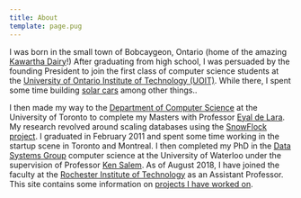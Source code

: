 ```yaml
---
title: About
template: page.pug
---
```


I was born in the small town of Bobcaygeon, Ontario (home of the amazing [Kawartha Dairy](http://kawarthadairy.com/)!)
After graduating from high school, I was persuaded by the founding President to join the first class of computer science students at the [University of Ontario Institute of Technology (UOIT)](https://uoit.ca/).
While there, I spent some time building [solar cars](https://news.uoit.ca/archives/2006/12/20061215_1.php) among other things..

I then made my way to the [Department of Computer Science](http://web.cs.toronto.edu/) at the University of Toronto to complete my Masters with Professor [Eyal de Lara](http://www.cs.toronto.edu/~delara/).
My research revolved around scaling databases using the [SnowFlock project](http://sysweb.cs.toronto.edu/projects/1).
I graduated in February 2011 and spent some time working in the startup scene in Toronto and Montreal.
I then completed my PhD in the [Data Systems Group](https://uwaterloo.ca/data-systems-group/) computer science at the University of Waterloo under the supervision of Professor [Ken Salem](https://cs.uwaterloo.ca/~kmsalem/).
As of August 2018, I have joined the faculty at the [Rochester Institute of Technology](https://www.cs.rit.edu/) as an Assistant Professor.
This site contains some information on [projects I have worked on](/projects/).
